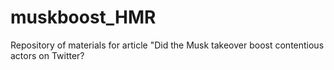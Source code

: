 # muskboost_HMR
Repository of materials for article "Did the Musk takeover boost contentious actors on Twitter?
